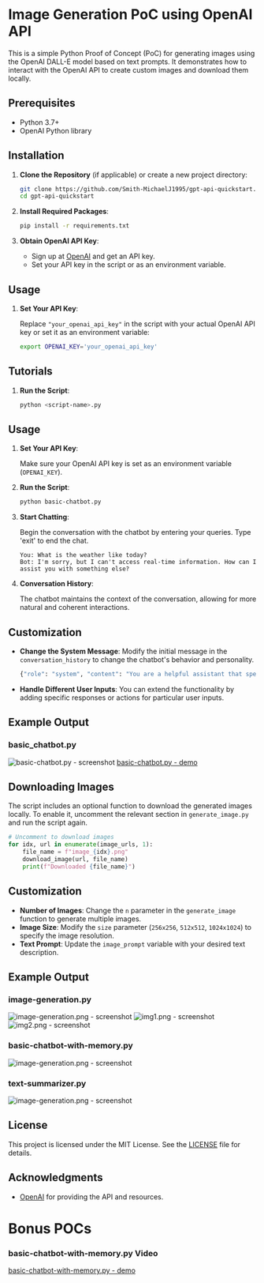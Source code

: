 # Image Generation PoC using OpenAI API

This is a simple Python Proof of Concept (PoC) for generating images using the OpenAI DALL-E model based on text prompts. It demonstrates how to interact with the OpenAI API to create custom images and download them locally.

## Prerequisites

- Python 3.7+
- OpenAI Python library

## Installation

1. **Clone the Repository** (if applicable) or create a new project directory:

   ```bash
   git clone https://github.com/Smith-MichaelJ1995/gpt-api-quickstart.git
   cd gpt-api-quickstart
   ```

2. **Install Required Packages**:

   ```bash
   pip install -r requirements.txt
   ```

3. **Obtain OpenAI API Key**:
   - Sign up at [OpenAI](https://beta.openai.com/signup/) and get an API key.
   - Set your API key in the script or as an environment variable.

## Usage

1. **Set Your API Key**:

   Replace `"your_openai_api_key"` in the script with your actual OpenAI API key or set it as an environment variable:

   ```bash
   export OPENAI_KEY='your_openai_api_key'
   ```

## Tutorials

1. **Run the Script**:

   ```bash
   python <script-name>.py
   ```
## Usage

1. **Set Your API Key**:

   Make sure your OpenAI API key is set as an environment variable (`OPENAI_KEY`).

2. **Run the Script**:

   ```bash
   python basic-chatbot.py
   ```

3. **Start Chatting**:

   Begin the conversation with the chatbot by entering your queries. Type 'exit' to end the chat.

   ```
   You: What is the weather like today?
   Bot: I'm sorry, but I can't access real-time information. How can I assist you with something else?
   ```

4. **Conversation History**:

   The chatbot maintains the context of the conversation, allowing for more natural and coherent interactions.

## Customization

- **Change the System Message**: Modify the initial message in the `conversation_history` to change the chatbot's behavior and personality.

   ```python
   {"role": "system", "content": "You are a helpful assistant that specializes in technology-related queries."}
   ```

- **Handle Different User Inputs**: You can extend the functionality by adding specific responses or actions for particular user inputs.

## Example Output
### basic_chatbot.py
![basic-chatbot.py - screenshot](outputs/basic-chatbot.png)
[basic-chatbot.py - demo](https://drive.google.com/file/d/1TgE30eszfugX9ciCAmPNTgqUbla6-Nqi/view)

## Downloading Images

The script includes an optional function to download the generated images locally. To enable it, uncomment the relevant section in `generate_image.py` and run the script again.

```python
# Uncomment to download images
for idx, url in enumerate(image_urls, 1):
    file_name = f"image_{idx}.png"
    download_image(url, file_name)
    print(f"Downloaded {file_name}")
```

## Customization

- **Number of Images**: Change the `n` parameter in the `generate_image` function to generate multiple images.
- **Image Size**: Modify the `size` parameter (`256x256`, `512x512`, `1024x1024`) to specify the image resolution.
- **Text Prompt**: Update the `image_prompt` variable with your desired text description.

## Example Output

### image-generation.py
![image-generation.png - screenshot](outputs/image-generation.png)
![img1.png - screenshot](outputs/img1.png)
![img2.png - screenshot](outputs/img2.png)

### basic-chatbot-with-memory.py
![image-generation.png - screenshot](outputs/basic-chatbot-with-memory.png)

### text-summarizer.py
![image-generation.png - screenshot](outputs/text-summarizer.png)

## License

This project is licensed under the MIT License. See the [LICENSE](LICENSE) file for details.

## Acknowledgments

- [OpenAI](https://www.openai.com/) for providing the API and resources.

# Bonus POCs
### basic-chatbot-with-memory.py Video
[basic-chatbot-with-memory.py - demo](https://drive.google.com/file/d/1PqOg8KL_G_cHUPaSesJw643dLSrh91RC/view)
